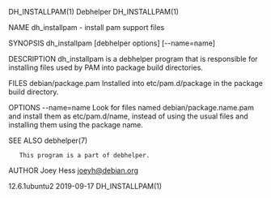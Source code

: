 DH_INSTALLPAM(1)                                                                                  Debhelper                                                                                  DH_INSTALLPAM(1)

NAME
       dh_installpam - install pam support files

SYNOPSIS
       dh_installpam [debhelper options] [--name=name]

DESCRIPTION
       dh_installpam is a debhelper program that is responsible for installing files used by PAM into package build directories.

FILES
       debian/package.pam
           Installed into etc/pam.d/package in the package build directory.

OPTIONS
       --name=name
           Look for files named debian/package.name.pam and install them as etc/pam.d/name, instead of using the usual files and installing them using the package name.

SEE ALSO
       debhelper(7)

       This program is a part of debhelper.

AUTHOR
       Joey Hess <joeyh@debian.org>

12.6.1ubuntu2                                                                                     2019-09-17                                                                                 DH_INSTALLPAM(1)

